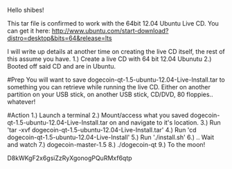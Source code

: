Hello shibes!

This tar file is confirmed to work with the 64bit 12.04 Ubuntu Live CD. You can get it here:
http://www.ubuntu.com/start-download?distro=desktop&bits=64&release=lts

I will write up details at another time on creating the live CD itself, the rest of this assume you have.
1.) Create a live CD with 64 bit 12.04 Ubunutu 
2.) Booted off said CD and are in Ubuntu.

#Prep
You will want to save dogecoin-qt-1.5-ubuntu-12.04-Live-Install.tar to something you can retrieve while running the live CD. Either on another partition on your USB stick, on another USB stick, CD/DVD, 80 floppies.. whatever!

#Action
1.) Launch a terminal
2.) Mount/access what you saved dogecoin-qt-1.5-ubuntu-12.04-Live-Install.tar on and navigate to it's location.
3.) Run 'tar -xvf dogecoin-qt-1.5-ubuntu-12.04-Live-Install.tar' 
4.) Run 'cd dogecoin-qt-1.5-ubuntu-12.04-Live-Install'
5.) Run './install.sh'
6.) .. Wait and watch
7.) dogecoin-master-1.5
8.) ./dogecoin-qt 
9.) To the moon!







D8kWKgF2x6gsiZzRyXgonogPQuRMxf6qtp
